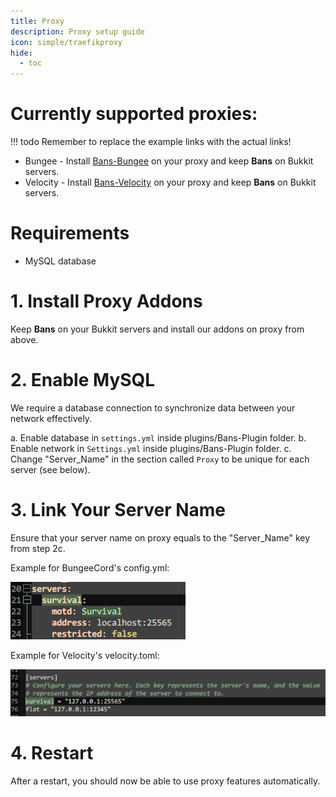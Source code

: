 ```yaml
---
title: Proxy
description: Proxy setup guide
icon: simple/traefikproxy
hide:
  - toc
---
```


# Currently supported proxies:

!!! todo
  Remember to replace the example links with the actual links!
  
* Bungee - Install [Bans-Bungee](#) on your proxy and keep **Bans** on Bukkit servers.
* Velocity - Install [Bans-Velocity](#) on your proxy and keep **Bans** on Bukkit servers.

# Requirements

* MySQL database

# 1. Install Proxy Addons

Keep **Bans** on your Bukkit servers and install our addons on proxy from above.

# 2. Enable MySQL


We require a database connection to synchronize data between your network effectively.

a. Enable database in `settings.yml` inside plugins/Bans-Plugin folder. b. Enable network in `Settings.yml` inside plugins/Bans-Plugin folder. c. Change "Server_Name" in the section called `Proxy` to be unique for each server (see below).

# 3. Link Your Server Name


Ensure that your server name on proxy equals to the "Server_Name" key from step 2c.

Example for BungeeCord's config.yml:

![image](../../assets/bans/bungeecord-config.png)

Example for Velocity's velocity.toml:

![image](../../assets/bans/velocity-config.png)

# 4. Restart

After a restart, you should now be able to use proxy features automatically.

